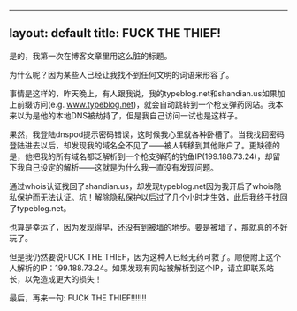 ---
layout: default
title: FUCK THE THIEF!
---
是的，我第一次在博客文章里用这么脏的标题。

为什么呢？因为某些人已经让我找不到任何文明的词语来形容了。

事情是这样的，昨天晚上，有人跟我说，我的typeblog.net和shandian.us如果加上前缀访问(e.g. www.typeblog.net)，就会自动跳转到一个枪支弹药网站。我本来以为是他的本地DNS被劫持了，但是我自己访问一试也是这样子。

果然，我登陆dnspod提示密码错误，这时候我心里就各种卧槽了。当我找回密码登陆进去以后，却发现我的域名全不见了——被人转移到其他账户了。更缺德的是，他把我的所有域名都泛解析到一个枪支弹药的钓鱼IP(199.188.73.24)，却留下我自己设定的解析——这就是为什么我一直没有发现问题。

<!--more-->

通过whois认证找回了shandian.us，却发现typeblog.net因为我开启了whois隐私保护而无法认证。坑！解除隐私保护以后过了几个小时才生效，此后我终于找回了typeblog.net。

也算是幸运了，因为发现得早，还没有到被墙的地步。要是被墙了，那就真的不好玩了。

但是我仍然要说FUCK THE THIEF，因为这种人已经无药可救了。顺便附上这个人解析的IP：199.188.73.24。如果发现有网站被解析到这个IP，请立即联系站长，以免造成更大的损失！

最后，再来一句: FUCK THE THIEF!!!!!!!

